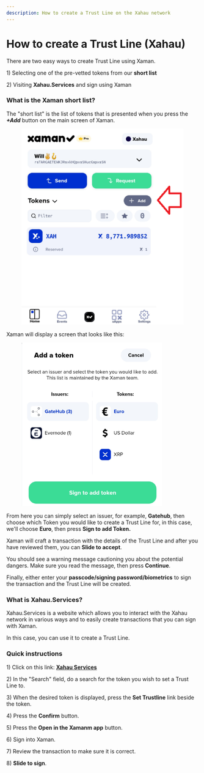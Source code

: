 ```yaml
---
description: How to create a Trust Line on the Xahau network
---
```


# How to create a Trust Line (Xahau)

There are two easy ways to create Trust Line using Xaman.

1\) Selecting one of the pre-vetted tokens from our **short list**

2\) Visiting **Xahau.Services** and sign using Xaman

### **What is the Xaman short list?** <a href="#what-is-the-xumm-short-list" id="what-is-the-xumm-short-list"></a>

The "short list" is the list of tokens that is presented when you press the _**+Add**_ button on the main screen of Xaman.



<figure><img src="../.gitbook/assets/Xaman - Add button - Xahau.png" alt=""><figcaption></figcaption></figure>

Xaman will display a screen that looks like this:



<figure><img src="../.gitbook/assets/Add a token - 1.png" alt=""><figcaption></figcaption></figure>

From here you can simply select an issuer, for example, **Gatehub**, then choose which Token you would like to create a Trust Line for, in this case, we'll choose **Euro**, then press **Sign to add Token.**

Xaman will craft a transaction with the details of the Trust Line and after you have reviewed them, you can **Slide to accept**. &#x20;

You should see a warning message cautioning you about the potential dangers. Make sure you read the message, then press **Continue**.&#x20;

Finally, either enter your **passcode/signing password/biometrics** to sign the transaction and the Trust Line will be created.

### **What is Xahau.Services?**

Xahau.Services is a website which allows you to interact with the Xahau network in various ways and to easily create transactions that you can sign with Xaman.&#x20;

In this case, you can use it to create a Trust Line.

### Quick instructions

1\) Click on this link: [**Xahau Services**](https://xahau.services/tokens)

2\) In the "Search" field, do a search for the token you wish to set a Trust Line to.

3\) When the desired token is displayed, press the **Set Trustline** link beside the token.

4\) Press the **Confirm** button.

5\) Press the **Open in the Xamanm app** button.

6\) Sign into Xaman.

7\) Review the transaction to make sure it is correct.

8\) **Slide to sign**.

